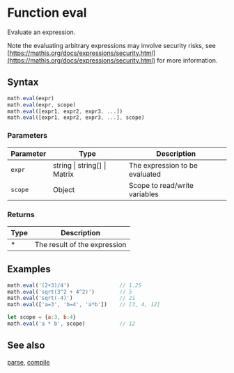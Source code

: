 <!-- Note: This file is automatically generated from source code comments. Changes made in this file will be overridden. -->

# Function eval

Evaluate an expression.

Note the evaluating arbitrary expressions may involve security risks,
see [https://mathjs.org/docs/expressions/security.html](https://mathjs.org/docs/expressions/security.html) for more information.


## Syntax

```js
math.eval(expr)
math.eval(expr, scope)
math.eval([expr1, expr2, expr3, ...])
math.eval([expr1, expr2, expr3, ...], scope)
```

### Parameters

Parameter | Type | Description
--------- | ---- | -----------
`expr` | string &#124; string[] &#124; Matrix | The expression to be evaluated
`scope` | Object | Scope to read/write variables

### Returns

Type | Description
---- | -----------
* | The result of the expression


## Examples

```js
math.eval('(2+3)/4')                // 1.25
math.eval('sqrt(3^2 + 4^2)')        // 5
math.eval('sqrt(-4)')               // 2i
math.eval(['a=3', 'b=4', 'a*b'])    // [3, 4, 12]

let scope = {a:3, b:4}
math.eval('a * b', scope)           // 12
```


## See also

[parse](parse.md),
[compile](compile.md)
